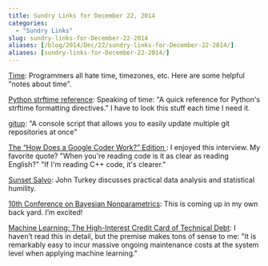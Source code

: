 ```yaml
---
title: Sundry Links for December 22, 2014
categories:
  - "Sundry Links"
slug: sundry-links-for-December-22-2014
aliases: [/blog/2014/Dec/22/sundry-links-for-December-22-2014/]
aliases: [sundry-links-for-December-22-2014/]
---
```


[Time](http://unix4lyfe.org/time/?v=1): Programmers all hate time, timezones, etc. Here are some helpful "notes about time".

[Python strftime reference](http://strftime.org/): Speaking of time: "A quick reference for Python's strftime formatting directives." I have to look this stuff each time I need it.

[gitup](https://github.com/earwig/git-repo-updater): "A console script that allows you to easily update multiple git repositories at once"

[The “How Does a Google Coder Work?” Edition
](http://www.slate.com/articles/podcasts/working/2014/12/google_software_engineer_nina_kang_talks_about_the_differences_between_writing.html): I enjoyed this interview. My favorite quote? "When you're reading code is it as clear as reading English?" "If I'm reading C++ code, it's clearer."

[Sunset Salvo](http://www-stat.wharton.upenn.edu/~steele/HoldingPen/SunsetSalvo.pdf): John Turkey discusses practical data analysis and statistical humility.

[10th Conference on Bayesian Nonparametrics](https://stat.duke.edu/bnp10/index.html%3Fpage_id=1.html): This is coming up in my own back yard. I’m excited!

[Machine Learning: The High-Interest Credit Card of Technical Debt](http://static.googleusercontent.com/media/research.google.com/en/us/pubs/archive/43146.pdf): I haven’t read this in detail, but the premise makes tons of sense to me: "It is remarkably easy to incur massive ongoing maintenance costs at the system level when applying machine learning."

